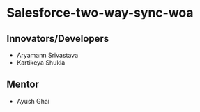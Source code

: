 # **Salesforce-two-way-sync-woa**
## **Innovators/Developers​**
- Aryamann Srivastava​
- Kartikeya Shukla
  
## **Mentor**
- Ayush Ghai 
